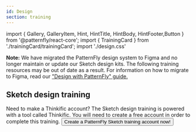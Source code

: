 ```yaml
---
id: Design
section: training
---
```


import { Gallery, GalleryItem, Hint, HintTitle, HintBody, HintFooter,Button } from '@patternfly/react-core';
import { TrainingCard } from './trainingCard/trainingCard';
import './design.css'

**Note:** We have migrated the PatternFly design system to Figma and no longer maintain or update our Sketch design kits. The following training resources may be out of date as a result. For information on how to migrate to Figma, read our ["Design with PatternFly" guide.](/get-started/design.md)

## Sketch design training

<Hint className="ws-sketch-training-hint">
  <HintTitle>Need to make a Thinkific account?</HintTitle>
  <HintBody>
    The Sketch design training is powered with a tool called Thinkific. You will need to create a free account in order to complete this training.
  </HintBody>
  <HintFooter>
    <Button component="a" href="https://patternfly-training.thinkific.com/users/sign_up" variant="link" isInline>
      Create a PatternFly Sketch training account now!
    </Button>
  </HintFooter>
</Hint>

<Gallery hasGutter>
  <GalleryItem>
    <TrainingCard
      trainingType="design"
      title="Introduction: Before the workshop"
      level="beginner"
      time="5 minutes"
      description="Set up your design environment with Sketch."
      designUrl="https://patternfly-training.thinkific.com/courses/take/pf-sketch-e-training/lessons/12824668-video"
    />
  </GalleryItem>
  <GalleryItem>
    <TrainingCard
      trainingType="design"
      title="Topic one: PatternFly philosophy on mockup fidelity"
      level="beginner"
      time="20 minutes"
      description="Learn the types of mockup fidelity as well as pros and cons of each."
      designUrl="https://patternfly-training.thinkific.com/courses/take/pf-sketch-e-training/lessons/12854000-video"
    />
  </GalleryItem>
  <GalleryItem>
    <TrainingCard
      trainingType="design"
      title="Topic two: Library vs. template"
      level="beginner"
      time="5 minutes"
      description="Learn what the PatternFly Library and the PatternFly Template are and highlight the connections between them."
      designUrl="https://patternfly-training.thinkific.com/courses/take/pf-sketch-e-training/lessons/12855027-video"
    />
  </GalleryItem>
  <GalleryItem>
    <TrainingCard
      trainingType="design"
      title="Topic three: General Sketch efficiency & proficiency"
      level="beginner"
      time="45 minutes"
      description="Get up to speed with common Sketch shortcuts and skills."
      designUrl="https://patternfly-training.thinkific.com/courses/take/pf-sketch-e-training/lessons/12855102-video"
    />
  </GalleryItem>
  <GalleryItem>
    <TrainingCard
      trainingType="design"
      title="Topic four: Symbol customization"
      level="intermediate"
      time="20 minutes"
      description="Learn about symbol overrides, what they are, and why they are important."
      designUrl="https://patternfly-training.thinkific.com/courses/take/pf-sketch-e-training/lessons/12855787-video"
    />
  </GalleryItem>
  <GalleryItem>
    <TrainingCard
      trainingType="design"
      title="Topic five: Spacer system"
      level="intermediate"
      time="25 minutes"
      description="Get familiar with the PatternFly spacing system and explain how it fits into the design kit."
      designUrl="https://patternfly-training.thinkific.com/courses/take/pf-sketch-e-training/lessons/12856030-video"
    />
  </GalleryItem>
  <GalleryItem>
    <TrainingCard
      trainingType="design"
      title="Topic six: Detaching from the symbol"
      level="advanced"
      time="15 minutes"
      description="Learn when designers should detach from symbols in the PatternFly library and how to retain PatternFly standards when doing so."
      designUrl="https://patternfly-training.thinkific.com/courses/take/pf-sketch-e-training/lessons/12856104-video"
    />
  </GalleryItem>
  <GalleryItem>
    <TrainingCard
      trainingType="design"
      title="Topic seven: PF4 library upkeep & feedback"
      level="beginner"
      time="10 minutes"
      description="Learn how to stay up to date with design components, how to contribute, and where to ask questions."
      designUrl="https://patternfly-training.thinkific.com/courses/take/pf-sketch-e-training/lessons/12856217-video"
    />
  </GalleryItem>
</Gallery>
